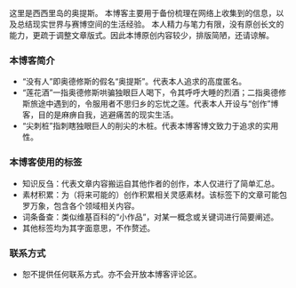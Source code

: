 
这里是西西里岛的奥提斯。
本博客主要用于备份梳理在网络上收集到的信息，以及总结现实世界与赛博空间的生活经验。
本人精力与笔力有限，没有原创长文的能力，更疏于调整文章版式。因此本博原创内容较少，排版简陋，还请谅解。

### 本博客简介

- “没有人”即奥德修斯的假名“奥提斯”。代表本人追求的高度匿名。
- “莲花酒”一指奥德修斯哄骗独眼巨人喝下，令其呼呼大睡的烈酒；二指奥德修斯旅途中遇到的，令服用者不思归乡的忘忧之莲。代表本人开设与“创作”博客，目的是麻痹自我，逃避痛苦的现实生活。
- “尖刺桩”指刺瞎独眼巨人的削尖的木桩。代表本博客博文致力于追求的实用性。

### 本博客使用的标签

- 知识反刍：代表文章内容搬运自其他作者的创作，本人仅进行了简单汇总。
- 素材积累：为（将来可能的）创作积累相关灵感素材。该标签下的文章可能包罗万象，包含各个领域相关内容。
- 词条备查：类似维基百科的“小作品”，对某一概念或关键词进行简要阐述。
- 其他标签均为其字面意思，不作赘述。

### 联系方式

- 恕不提供任何联系方式。亦不会开放本博客评论区。
